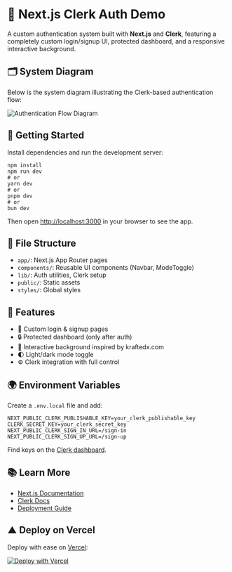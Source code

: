   <h1>🔐 Next.js Clerk Auth Demo</h1>
  <p>
    A custom authentication system built with <strong>Next.js</strong> and <strong>Clerk</strong>,
    featuring a completely custom login/signup UI, protected dashboard, and a responsive interactive background.
  </p>

  <section>
    <h2>🗂️ System Diagram</h2>
    <p>Below is the system diagram illustrating the Clerk-based authentication flow:</p>
  
  ![Authentication Flow Diagram](/auth-flow-clerk.png)
  </section>

  <section>
    <h2>🚀 Getting Started</h2>
    <p>Install dependencies and run the development server:</p>
    <pre><code>npm install
npm run dev
# or
yarn dev
# or
pnpm dev
# or
bun dev</code></pre>
    <p>Then open <a href="http://localhost:3000" target="_blank">http://localhost:3000</a> in your browser to see the app.</p>
  </section>

  <section>
    <h2>📁 File Structure</h2>
    <ul>
      <li><code>app/</code>: Next.js App Router pages</li>
      <li><code>components/</code>: Reusable UI components (Navbar, ModeToggle)</li>
      <li><code>lib/</code>: Auth utilities, Clerk setup</li>
      <li><code>public/</code>: Static assets</li>
      <li><code>styles/</code>: Global styles</li>
    </ul>
  </section>

  <section>
    <h2>🌈 Features</h2>
    <ul>
      <li>🔐 Custom login & signup pages</li>
      <li>🔒 Protected dashboard (only after auth)</li>
      <li>🎨 Interactive background inspired by kraftedx.com</li>
      <li>🌓 Light/dark mode toggle</li>
      <li>⚙️ Clerk integration with full control</li>
    </ul>
  </section>

  <section>
    <h2>🌍 Environment Variables</h2>
    <p>Create a <code>.env.local</code> file and add:</p>
    <pre><code>NEXT_PUBLIC_CLERK_PUBLISHABLE_KEY=your_clerk_publishable_key
CLERK_SECRET_KEY=your_clerk_secret_key
NEXT_PUBLIC_CLERK_SIGN_IN_URL=/sign-in
NEXT_PUBLIC_CLERK_SIGN_UP_URL=/sign-up</code></pre>
    <p>Find keys on the <a href="https://dashboard.clerk.com" target="_blank">Clerk dashboard</a>.</p>
  </section>

  <section>
    <h2>📚 Learn More</h2>
    <ul>
      <li><a href="https://nextjs.org/docs" target="_blank">Next.js Documentation</a></li>
      <li><a href="https://clerk.com/docs" target="_blank">Clerk Docs</a></li>
      <li><a href="https://nextjs.org/docs/app/building-your-application/deploying" target="_blank">Deployment Guide</a></li>
    </ul>
  </section>

  <section>
    <h2>▲ Deploy on Vercel</h2>
    <p>Deploy with ease on <a href="https://vercel.com" target="_blank">Vercel</a>:</p>
    <a href="https://vercel.com/import">
      <img src="https://vercel.com/button" alt="Deploy with Vercel" />
    </a>
  </section>
